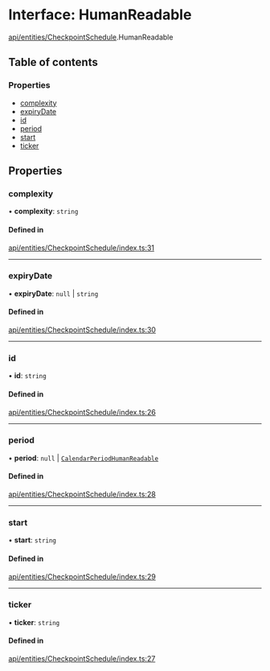 # Interface: HumanReadable

[api/entities/CheckpointSchedule](../wiki/api.entities.CheckpointSchedule).HumanReadable

## Table of contents

### Properties

- [complexity](../wiki/api.entities.CheckpointSchedule.HumanReadable#complexity)
- [expiryDate](../wiki/api.entities.CheckpointSchedule.HumanReadable#expirydate)
- [id](../wiki/api.entities.CheckpointSchedule.HumanReadable#id)
- [period](../wiki/api.entities.CheckpointSchedule.HumanReadable#period)
- [start](../wiki/api.entities.CheckpointSchedule.HumanReadable#start)
- [ticker](../wiki/api.entities.CheckpointSchedule.HumanReadable#ticker)

## Properties

### complexity

• **complexity**: `string`

#### Defined in

[api/entities/CheckpointSchedule/index.ts:31](https://github.com/PolymeshAssociation/polymesh-sdk/blob/95e180d2/src/api/entities/CheckpointSchedule/index.ts#L31)

___

### expiryDate

• **expiryDate**: ``null`` \| `string`

#### Defined in

[api/entities/CheckpointSchedule/index.ts:30](https://github.com/PolymeshAssociation/polymesh-sdk/blob/95e180d2/src/api/entities/CheckpointSchedule/index.ts#L30)

___

### id

• **id**: `string`

#### Defined in

[api/entities/CheckpointSchedule/index.ts:26](https://github.com/PolymeshAssociation/polymesh-sdk/blob/95e180d2/src/api/entities/CheckpointSchedule/index.ts#L26)

___

### period

• **period**: ``null`` \| [`CalendarPeriodHumanReadable`](../wiki/api.entities.CheckpointSchedule.CalendarPeriodHumanReadable)

#### Defined in

[api/entities/CheckpointSchedule/index.ts:28](https://github.com/PolymeshAssociation/polymesh-sdk/blob/95e180d2/src/api/entities/CheckpointSchedule/index.ts#L28)

___

### start

• **start**: `string`

#### Defined in

[api/entities/CheckpointSchedule/index.ts:29](https://github.com/PolymeshAssociation/polymesh-sdk/blob/95e180d2/src/api/entities/CheckpointSchedule/index.ts#L29)

___

### ticker

• **ticker**: `string`

#### Defined in

[api/entities/CheckpointSchedule/index.ts:27](https://github.com/PolymeshAssociation/polymesh-sdk/blob/95e180d2/src/api/entities/CheckpointSchedule/index.ts#L27)
